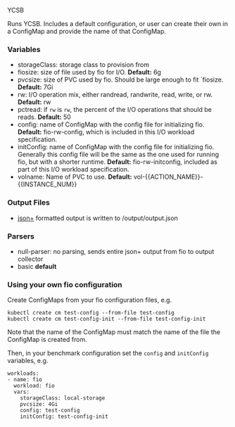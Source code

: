 YCSB

Runs YCSB.  Includes a default configuration, or user can create their own
in a ConfigMap and provide the name of that ConfigMap.

### Variables

* storageClass: storage class to provision from
* fiosize: size of file used by fio for I/O.  **Default:** 6g
* pvcsize: size of PVC used by fio.  Should be large enough to fit `fiosize.
  **Default:** 7Gi
* rw: I/O operation mix, either randread, randwrite, read, write, or rw.
  **Default:** rw
* pctread: if `rw` is `rw`, the percent of the I/O operations that should be
  reads.  **Default:** 50
* config: name of ConfigMap with the config file for initializing fio.
  **Default:** fio-rw-config, which is included in this I/O workload
  specification.
* initConfig: name of ConfigMap with the config file for initializing fio.
  Generally this config file will be the same as the one used for running fio,
  but with a shorter runtime.  **Default:** fio-rw-initconfig, included as part
  of this I/O workload specification.
* volname: Name of PVC to use. **Default:**
  vol-{{ACTION\_NAME}}-{{INSTANCE\_NUM}}

### Output Files

* [json+](https://fio.readthedocs.io/en/latest/fio_doc.html#id2) formatted
  output is written to /output/output.json

### Parsers

* null-parser: no parsing, sends entire json+ output from fio to output
  collector
* basic **default**

### Using your own fio configuration

Create ConfigMaps from your fio configuration files, e.g.
```
kubectl create cm test-config --from-file test-config
kubectl create cm test-config-init --from-file test-config-init
```

Note that the name of the ConfigMap must match the name of the file the
ConfigMap is created from.

Then, in your benchmark configuration set the `config` and `initConfig`
variables, e.g.

```
workloads:
- name: fio
  workload: fio
  vars:
    storageClass: local-storage
    pvcsize: 4Gi
    config: test-config
    initConfig: test-config-init
```
